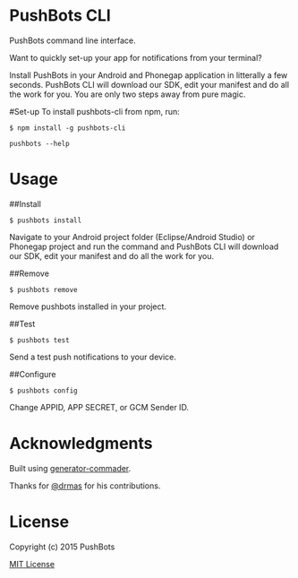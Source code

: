 # PushBots CLI

PushBots command line interface. 


Want to quickly set-up your app for notifications from your terminal? 

Install PushBots in your Android and Phonegap application in litterally a few seconds. PushBots CLI will download our SDK, edit your manifest and do all the work for you. You are only two steps away from pure magic.


#Set-up
To install pushbots-cli from npm, run:

```
$ npm install -g pushbots-cli
```

```pushbots --help```


# Usage


##Install

```
$ pushbots install
```

Navigate to your Android project folder (Eclipse/Android Studio) or Phonegap project and run the command and PushBots CLI will download our SDK, edit your manifest and do all the work for you. 



##Remove

```
$ pushbots remove
```
Remove pushbots installed in your project.


##Test

```
$ pushbots test
```
Send a test push notifications to your device. 

##Configure

```
$ pushbots config
```
Change APPID, APP SECRET, or GCM Sender ID.



# Acknowledgments

Built using [generator-commader](https://github.com/Hypercubed/generator-commander).

Thanks for [@drmas](https://github.com/drmas) for his contributions.

# License

Copyright (c) 2015 PushBots

[MIT License](http://en.wikipedia.org/wiki/MIT_License)
